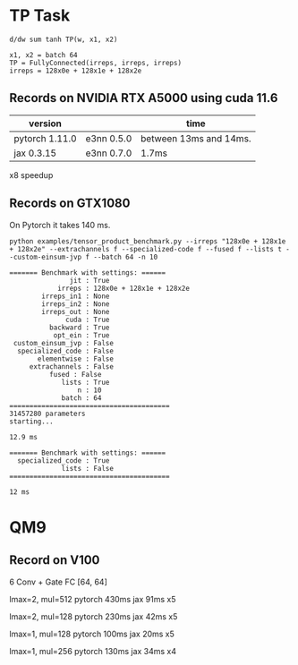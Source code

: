 # TP Task

```
d/dw sum tanh TP(w, x1, x2)

x1, x2 = batch 64
TP = FullyConnected(irreps, irreps, irreps)
irreps = 128x0e + 128x1e + 128x2e
```

## Records on NVIDIA RTX A5000 using cuda 11.6

|version        |            | time                   |
|---------------|------------|------------------------|
|pytorch 1.11.0 | e3nn 0.5.0 | between 13ms and 14ms. |
|jax 0.3.15     | e3nn 0.7.0 | 1.7ms                  |

x8 speedup

## Records on GTX1080
On Pytorch it takes 140 ms.

```
python examples/tensor_product_benchmark.py --irreps "128x0e + 128x1e + 128x2e" --extrachannels f --specialized-code f --fused f --lists t --custom-einsum-jvp f --batch 64 -n 10

======= Benchmark with settings: ======
               jit : True
            irreps : 128x0e + 128x1e + 128x2e
        irreps_in1 : None
        irreps_in2 : None
        irreps_out : None
              cuda : True
          backward : True
           opt_ein : True
 custom_einsum_jvp : False
  specialized_code : False
       elementwise : False
     extrachannels : False
          fused : False
             lists : True
                 n : 10
             batch : 64
========================================
31457280 parameters
starting...

12.9 ms
```

```
======= Benchmark with settings: ======
  specialized_code : True
             lists : False
========================================

12 ms
```

# QM9

## Record on V100
6 Conv + Gate
FC [64, 64]

lmax=2, mul=512
pytorch  430ms
jax      91ms
         x5

lmax=2, mul=128
pytorch  230ms
jax      42ms
         x5

lmax=1, mul=128
pytorch  100ms
jax      20ms
         x5

lmax=1, mul=256
pytorch  130ms
jax      34ms
         x4
